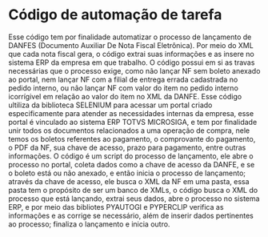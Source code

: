 # Código de automação de tarefa

 Esse código tem por finalidade automatizar o processo de lançamento de DANFES (Documento Auxiliar De Nota Fiscal Eletrônica). Por meio do XML que cada nota fiscal gera, o código extrai suas informações e as insere no sistema ERP da empresa em que trabalho. O código possui em si as travas necessárias que o processo exige, como não lançar NF sem boleto anexado ao portal, nem lançar NF com a filial de entrega errada cadastrada no pedido interno, ou não lançar NF com valor do item no pedido interno icorrígivel em relação ao valor do item no XML da DANFE. Esse código ultiliza da biblioteca SELENIUM para acessar um portal criado especificamente para atender as necessidades internas da empresa, esse portal é vinculado ao sistema ERP TOTVS MICROSIGA, e tem por finalidade unir todos os documentos relacionados a uma operação de compra, nele temos os boletos referentes ao pagamento, o comprovante do pagamento, o PDF da NF, sua chave de acesso, prazo para pagamento, entre outras informações. O código é um script do processo de lançamento, ele abre o processo no portal, coleta dados como a chave de acesso da DANFE, e se o boleto está ou não anexado, e então inicia o processo de lançamento; através da chave de acesso, ele busca o XML da NF em uma pasta, essa pasta tem o propósito de ser um banco de XMLs, o código busca o XML do processo que está lançando, extrai seus dados, abre o processo no sistema ERP, e por meio das bibliotes PYAUTOGI e PYPERCLIP verifica as informações e as corrige se necessário, além de inserir dados pertinentes ao processo; finaliza o lançamento e inicia outro.
